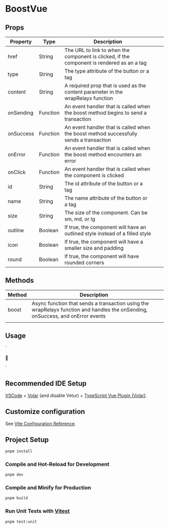 # BoostVue

## Props
| Property  | Type     | Description                                                                                |   |   |
|-----------|----------|--------------------------------------------------------------------------------------------|---|---|
| href      | String   | The URL to link to when the component is clicked, if the component is rendered as an a tag |   |   |
| type      | String   | The type attribute of the button or a tag                                                  |   |   |
| content   | String   | A required prop that is used as the content parameter in the wrapRelayx function           |   |   |
| onSending | Function | An event handler that is called when the boost method begins to send a transaction         |   |   |
| onSuccess | Function | An event handler that is called when the boost method successfully sends a transaction     |   |   |
| onError   | Function | An event handler that is called when the boost method encounters an error                  |   |   |
| onClick   | Function | An event handler that is called when the component is clicked                              |   |   |
| id        | String   | The id attribute of the button or a tag                                                    |   |   |
| name      | String   | The name attribute of the button or a tag                                                  |   |   |
| size      | String   | The size of the component. Can be sm, md, or lg                                            |   |   |
| outline   | Boolean  | If true, the component will have an outlined style instead of a filled style               |   |   |
| icon      | Boolean  | If true, the component will have a smaller size and padding                                |   |   |
| round     | Boolean  | If true, the component will have rounded corners                                           |   |   |


## Methods
| Method | Description                                                                                                                    |   |
|--------|--------------------------------------------------------------------------------------------------------------------------------|---|
| boost  | Async function that sends a transaction using the wrapRelayx function and handles the onSending, onSuccess, and onError events |   |
|        |                                                                                                                                |   |


## Usage

`
<BoostButton 
content="478756843fbd0d3ecaf150e0c67f23481f85560cad3d21ff61cb5472488330b2" 
:onSuccess="onBoostSuccess"
size="sm" 
round 
outline 
class="mt-4">
<p class="text-xl">🦚</p>
</BoostButton>
`

## Recommended IDE Setup

[VSCode](https://code.visualstudio.com/) + [Volar](https://marketplace.visualstudio.com/items?itemName=Vue.volar) (and disable Vetur) + [TypeScript Vue Plugin (Volar)](https://marketplace.visualstudio.com/items?itemName=Vue.vscode-typescript-vue-plugin).

## Customize configuration

See [Vite Configuration Reference](https://vitejs.dev/config/).

## Project Setup

```sh
pnpm install
```

### Compile and Hot-Reload for Development

```sh
pnpm dev
```

### Compile and Minify for Production

```sh
pnpm build
```

### Run Unit Tests with [Vitest](https://vitest.dev/)

```sh
pnpm test:unit
```
